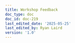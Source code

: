 ```yaml
---
title: Workshop Feedback
doc_type: doc
doc_id: doc-219
last_edited_date: '2025-05-25'
last_edited_by: Ryan Laird
version: '1.0'
---
```




